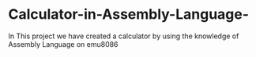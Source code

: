 # Calculator-in-Assembly-Language-
In This project we have created a calculator by using the knowledge of Assembly Language on emu8086
